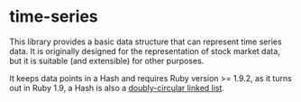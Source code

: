 # time-series

This library provides a basic data structure that can represent time series data. It is originally designed for the representation of stock market data, but it is suitable (and extensible) for other purposes.

It keeps data points in a Hash and requires Ruby version >= 1.9.2, as it turns out in Ruby 1.9, a Hash is also a [doubly-circular linked list](http://www.igvita.com/2009/02/04/ruby-19-internals-ordered-hash/).
